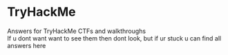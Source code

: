 # TryHackMe
Answers for TryHackMe CTFs and walkthroughs  
If u dont want want to see them then dont look, but if ur stuck u can find all answers here  
